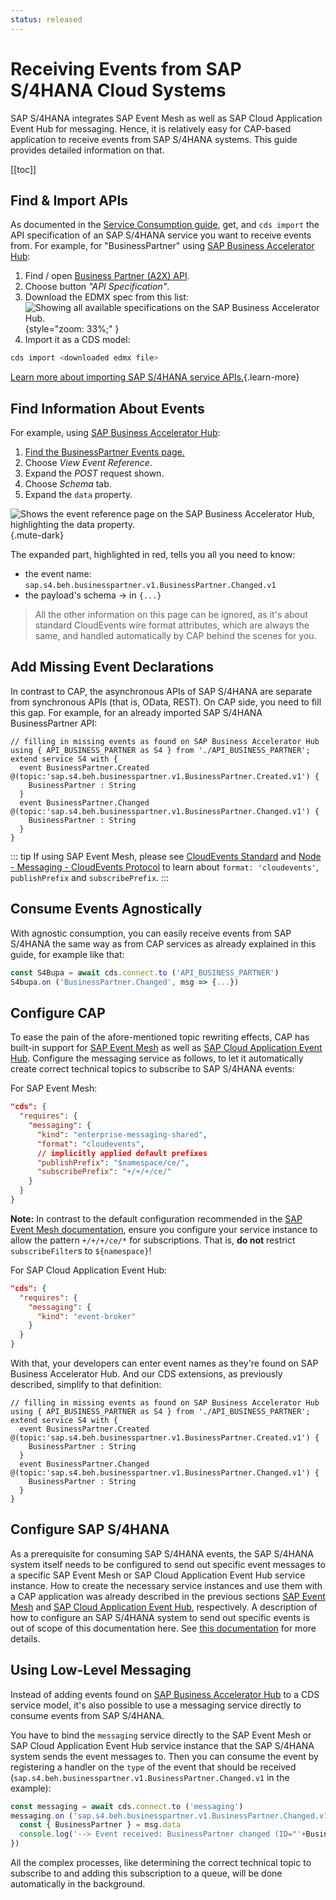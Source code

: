 ```yaml
---
status: released
---
```



# Receiving Events from SAP S/4HANA Cloud Systems

SAP S/4HANA integrates SAP Event Mesh as well as SAP Cloud Application Event Hub for messaging.
Hence, it is relatively easy for CAP-based application to receive events from SAP S/4HANA systems.
This guide provides detailed information on that.

[[toc]]


## Find & Import APIs

As documented in the [Service Consumption guide](../using-services#external-service-api), get, and `cds import` the API specification of an SAP S/4HANA service you want to receive events from. For example, for "BusinessPartner" using [SAP Business Accelerator Hub](https://api.sap.com/):

1. Find / open [Business Partner (A2X) API](https://api.sap.com/api/API_BUSINESS_PARTNER).
2. Choose button *"API Specification"*.
3. Download the EDMX spec from this list:
![Showing all available specifications on the SAP Business Accelerator Hub.](./assets/api-specification.png){style="zoom: 33%;" }
1. Import it as a CDS model:

```sh
cds import <downloaded edmx file>
```
[Learn more about importing SAP S/4HANA service APIs.](../using-services#external-service-api){.learn-more}

## Find Information About Events

For example, using [SAP Business Accelerator Hub](https://api.sap.com/):

1. [Find the BusinessPartner Events page.](https://api.sap.com/event/SAPS4HANABusinessEvents_BusinessPartnerEvents/overview)
2. Choose _View Event Reference_.
3. Expand the _POST_ request shown.
4. Choose _Schema_ tab.
5. Expand the `data` property.

![Shows the event reference page on the SAP Business Accelerator Hub, highlighting the data property.](assets/business-partner-events.png){.mute-dark}

The expanded part, highlighted in red, tells you all you need to know:

- the event name: `sap.s4.beh.businesspartner.v1.BusinessPartner.Changed.v1`
- the payload's schema → in `{...}`

> All the other information on this page can be ignored, as it's about standard CloudEvents wire format attributes, which are always the same, and handled automatically by CAP behind the scenes for you.

## Add Missing Event Declarations

In contrast to CAP, the asynchronous APIs of SAP S/4HANA are separate from synchronous APIs (that is, OData, REST).
On CAP side, you need to fill this gap.
For example, for an already imported SAP S/4HANA BusinessPartner API:

```cds
// filling in missing events as found on SAP Business Accelerator Hub
using { API_BUSINESS_PARTNER as S4 } from './API_BUSINESS_PARTNER';
extend service S4 with {
  event BusinessPartner.Created @(topic:'sap.s4.beh.businesspartner.v1.BusinessPartner.Created.v1') {
    BusinessPartner : String
  }
  event BusinessPartner.Changed @(topic:'sap.s4.beh.businesspartner.v1.BusinessPartner.Changed.v1') {
    BusinessPartner : String
  }
}
```

::: tip
If using SAP Event Mesh, please see [CloudEvents Standard](./index.md#cloudevents) and [Node - Messaging - CloudEvents Protocol](../../node.js/messaging.md#cloudevents-protocol) to learn about `format: 'cloudevents'`, `publishPrefix` and `subscribePrefix`.
:::

<div id="events-policy-sap" />


## Consume Events Agnostically

With agnostic consumption, you can easily receive events from SAP S/4HANA the same way as from CAP services as already explained in this guide, for example like that:

```js
const S4Bupa = await cds.connect.to ('API_BUSINESS_PARTNER')
S4bupa.on ('BusinessPartner.Changed', msg => {...})
```


## Configure CAP

To ease the pain of the afore-mentioned topic rewriting effects, CAP has built-in support for [SAP Event Mesh](./event-mesh) as well as [SAP Cloud Application Event Hub](./event-broker).
Configure the messaging service as follows, to let it automatically create correct technical topics to subscribe to SAP S/4HANA events:

For SAP Event Mesh:

```json
"cds": {
  "requires": {
    "messaging": {
      "kind": "enterprise-messaging-shared",
      "format": "cloudevents",
      // implicitly applied default prefixes
      "publishPrefix": "$namespace/ce/",
      "subscribePrefix": "+/+/+/ce/"
    }
  }
}
```

**Note:** In contrast to the default configuration recommended in the [SAP Event Mesh documentation](https://help.sap.com/docs/SAP_EM/bf82e6b26456494cbdd197057c09979f/5499e2e74e674c69b057072272c80d4f.html), ensure you configure your service instance to allow the pattern `+/+/+/ce/*` for subscriptions. That is, **do not** restrict `subscribeFilter`s to `${namespace}`!

For SAP Cloud Application Event Hub:

```json
"cds": {
  "requires": {
    "messaging": {
      "kind": "event-broker"
    }
  }
}
```

With that, your developers can enter event names as they're found on SAP Business Accelerator Hub. And our CDS extensions, as previously described, simplify to that definition:

```cds
// filling in missing events as found on SAP Business Accelerator Hub
using { API_BUSINESS_PARTNER as S4 } from './API_BUSINESS_PARTNER';
extend service S4 with {
  event BusinessPartner.Created @(topic:'sap.s4.beh.businesspartner.v1.BusinessPartner.Created.v1') {
    BusinessPartner : String
  }
  event BusinessPartner.Changed @(topic:'sap.s4.beh.businesspartner.v1.BusinessPartner.Changed.v1') {
    BusinessPartner : String
  }
}
```


## Configure SAP S/4HANA

As a prerequisite for consuming SAP S/4HANA events, the SAP S/4HANA system itself needs to be configured to send out specific event messages to a specific SAP Event Mesh or SAP Cloud Application Event Hub service instance.
How to create the necessary service instances and use them with a CAP application was already described in the previous sections [SAP Event Mesh](./event-mesh) and [SAP Cloud Application Event Hub](./event-broker), respectively.
A description of how to configure an SAP S/4HANA system to send out specific events is out of scope of this documentation here.
See [this documentation](https://help.sap.com/docs/SAP_S4HANA_CLOUD/0f69f8fb28ac4bf48d2b57b9637e81fa/82e97d5329044732af1efd996bfdc2ab.html) for more details.


## Using Low-Level Messaging

Instead of adding events found on [SAP Business Accelerator Hub](https://api.sap.com/content-type/Events/events/packages) to a CDS service model, it's also possible to use a messaging service directly to consume events from SAP S/4HANA.

You have to bind the `messaging` service directly to the SAP Event Mesh or SAP Cloud Application Event Hub service instance that the SAP S/4HANA system sends the event messages to. Then you can consume the event by registering a handler on the `type` of the event that should be received (`sap.s4.beh.businesspartner.v1.BusinessPartner.Changed.v1` in the example):

```js
const messaging = await cds.connect.to ('messaging')
messaging.on ('sap.s4.beh.businesspartner.v1.BusinessPartner.Changed.v1', (msg) => {
  const { BusinessPartner } = msg.data
  console.log('--> Event received: BusinessPartner changed (ID="'+BusinessPartner+'")')
})
```

All the complex processes, like determining the correct technical topic to subscribe to and adding this subscription to a queue, will be done automatically in the background.
